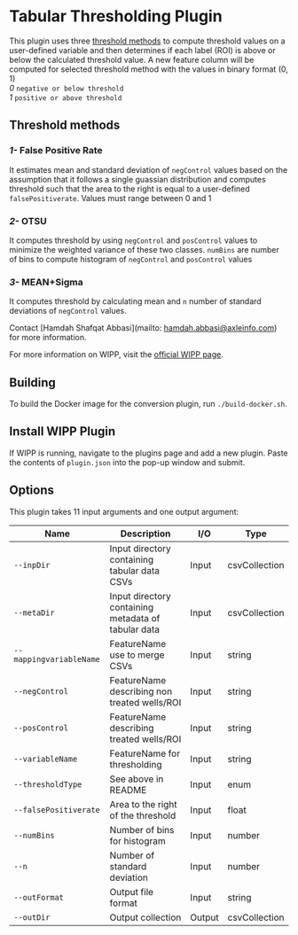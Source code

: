 # Tabular Thresholding Plugin


This plugin uses three [threshold methods](https://github.com/nishaq503/thresholding.git) to compute threshold values on a user-defined variable and then determines if each label (ROI) is above or below the calculated threshold value. A new feature column will be computed for selected threshold method with the values in  binary format (0, 1) \
*0* `negative or below threshold`\
*1* `positive or above threshold`

## Threshold methods

### *1-* False Positive Rate
It estimates mean and standard deviation of `negControl` values based on the assumption that it follows a single guassian distribution and computes threshold such that the area to the right is equal to a user-defined `falsePositiverate`. Values must range between 0 and 1

### *2-* OTSU
It computes threshold by using `negControl` and `posControl` values to minimize the weighted variance of these two classes. `numBins` are number of bins to compute histogram of `negControl` and `posControl` values

### *3-* MEAN+Sigma
It computes threshold by calculating mean and `n` number of standard deviations of `negControl` values.

Contact [Hamdah Shafqat Abbasi](mailto: hamdah.abbasi@axleinfo.com) for more information.

For more information on WIPP, visit the [official WIPP page](https://isg.nist.gov/deepzoomweb/software/wipp).

## Building

To build the Docker image for the conversion plugin, run
`./build-docker.sh`.

## Install WIPP Plugin

If WIPP is running, navigate to the plugins page and add a new plugin. Paste the
contents of `plugin.json` into the pop-up window and submit.

## Options

This plugin takes 11 input arguments and one output argument:

| Name                    | Description                                         | I/O    | Type          |
|-------------------------|-----------------------------------------------------|--------|---------------|
| `--inpDir`              | Input directory containing tabular data CSVs        | Input  | csvCollection |
| `--metaDir`             | Input directory containing metadata of tabular data | Input  | csvCollection |
| `--mappingvariableName` | FeatureName use to merge CSVs                       | Input  | string        |
| `--negControl`          | FeatureName describing non treated wells/ROI        | Input  | string        |
| `--posControl`          | FeatureName describing treated wells/ROI            | Input  | string        |
| `--variableName`        | FeatureName for thresholding                        | Input  | string        |
| `--thresholdType`       | See above in README                                 | Input  | enum          |
| `--falsePositiverate`   | Area to the right of the threshold                  | Input  | float         |
| `--numBins`             | Number of bins for histogram                        | Input  | number        |
| `--n`                   | Number of standard deviation                        | Input  | number        |
| `--outFormat`           | Output file format                                  | Input  | string        |
| `--outDir`              | Output collection                                   | Output | csvCollection |